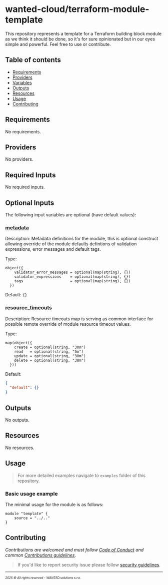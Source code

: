 <!-- BEGIN_TF_DOCS -->
# wanted-cloud/terraform-module-template

This repository represents a template for a Terraform building block module as we think it should be done, so it's for sure opinionated but in our eyes simple and powerful. Feel free to use or contribute.

## Table of contents

- [Requirements](#requirements)
- [Providers](#providers)
- [Variables](#inputs)
- [Outputs](#outputs)
- [Resources](#resources)
- [Usage](#usage)
- [Contributing](#contributing)

## Requirements

No requirements.

## Providers

No providers.

## Required Inputs

No required inputs.

## Optional Inputs

The following input variables are optional (have default values):

### <a name="input_metadata"></a> [metadata](#input\_metadata)

Description: Metadata definitions for the module, this is optional construct allowing override of the module defaults defintions of validation expressions, error messages and default tags.

Type:

```hcl
object({
    validator_error_messages = optional(map(string), {})
    validator_expressions    = optional(map(string), {})
    tags                     = optional(map(string), {})
  })
```

Default: `{}`

### <a name="input_resource_timeouts"></a> [resource\_timeouts](#input\_resource\_timeouts)

Description: Resource timeouts map is serving as common interface for possible remote override of module resource timeout values.

Type:

```hcl
map(object({
    create = optional(string, "30m")
    read   = optional(string, "5m")
    update = optional(string, "30m")
    delete = optional(string, "30m")
  }))
```

Default:

```json
{
  "default": {}
}
```

## Outputs

No outputs.

## Resources

No resources.

## Usage

> For more detailed examples navigate to `examples` folder of this repository.

### Basic usage example

The minimal usage for the module is as follows:

```hcl
module "template" {
    source = "../.."
}
```
## Contributing

_Contributions are welcomed and must follow [Code of Conduct](https://github.com/wanted-cloud/.github?tab=coc-ov-file) and common [Contributions guidelines](https://github.com/wanted-cloud/.github/blob/main/docs/CONTRIBUTING.md)._

> If you'd like to report security issue please follow [security guidelines](https://github.com/wanted-cloud/.github?tab=security-ov-file).
---
<sup><sub>_2025 &copy; All rights reserved - WANTED.solutions s.r.o._</sub></sup>
<!-- END_TF_DOCS -->